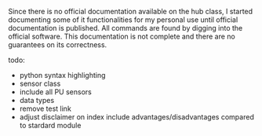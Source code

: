 <style type='text/css'>
.toctree-l2 a {margin-left: 0em;}
.toctree-l3 {margin-left: 2em;}
</style>

Since there is no official documentation available on the hub class, I started documenting some of it functionalities for my personal use until official documentation is published. All commands are found by digging into the official software. This documentation is not complete and there are no guarantees on its correctness. 

todo:

*  python syntax highlighting
*  sensor class
*  include all PU sensors
*  data types
*  remove test link
*  adjust disclaimer on index include advantages/disadvantages compared to stardard module